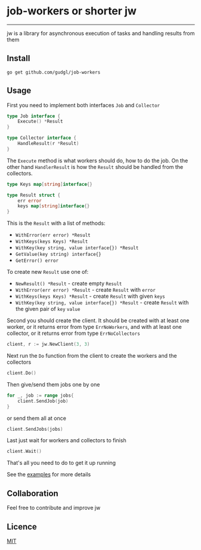 # job-workers or shorter jw

-----

jw is a library for asynchronous execution of tasks and handling results from them

## Install

```textmate
go get github.com/gudgl/job-workers
```

## Usage

First you need to implement both interfaces `Job` and `Collector`

```go
type Job interface {
    Execute() *Result
}
```

```go
type Collector interface {
    HandleResult(r *Result)
}
```

The `Execute` method is what workers should do, how to do the job. On the other hand `HandlerResult` is how the `Result`
should be handled from the collectors.

```go
type Keys map[string]interface{}

type Result struct {
    err error
    keys map[string]interface{}
}
```

This is the `Result` with a list of methods:
- `WithError(err error) *Result`
- `WithKeys(keys Keys) *Result`
- `WithKey(key string, value interface{}) *Result`
- `GetValue(key string) interface{}`
- `GetError() error`

To create new `Result` use one of:
- `NewResult() *Result` - create empty `Result`
- `WithError(err error) *Result` - create `Result` with `error`
- `WithKeys(keys Keys) *Result` - create `Result` with given `keys`
- `WithKey(key string, value interface{}) *Result` - create `Result` with the given pair of `key` `value`

Second you should create the client. It should be created with at least one worker, or it returns error from
type `ErrNoWorkers`, and with at least one collector, or it returns error from type `ErrNoCollectors`

```go
client, r := jw.NewClient(3, 3)
```

Next run the `Do` function from the client to create the workers and the collectors

```go
client.Do()
```

Then give/send them jobs one by one

```go
for _, job := range jobs{
    client.SendJob(job)
}
```

or send them all at once

```go
client.SendJobs(jobs)
```

Last just wait for workers and collectors to finish

```go
client.Wait()
```

That's all you need to do to get it up running

See the [examples](https://github.com/gudgl/job-workers/tree/main/examples) for more details

## Collaboration

Feel free to contribute and improve jw

## Licence

[MIT](https://github.com/gudgl/job-workers/blob/main/LICENSE)